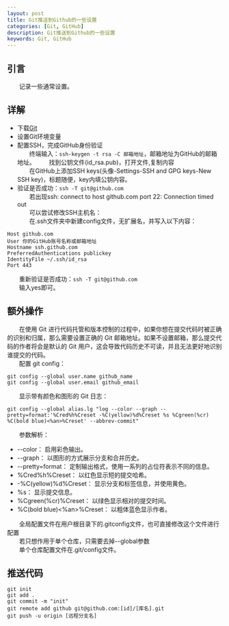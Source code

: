 ```yaml
---
layout: post
title: Git推送到Github的一些设置
categories: [Git, GitHub]
description: Git推送到Github的一些设置
keywords: Git, GitHub
---
```


## 引言
&emsp;&emsp;记录一些通常设置。    


## 详解   
 * 下载[Git](https://git-scm.com/downloads)  
 * 设置Git环境变量  
 * 配置SSH，完成GitHub身份验证  
&emsp;&emsp;终端输入：`ssh-keygen -t rsa -C 邮箱地址`，邮箱地址为GitHub的邮箱地址。
&emsp;&emsp;找到公钥文件(id_rsa.pub)，打开文件,复制内容  
&emsp;&emsp;在GitHub上添加SSH keys(头像-Settings-SSH and GPG keys-New SSH key)，标题随便，key内填公钥内容。  
 * 验证是否成功：`ssh -T git@github.com`  
&emsp;&emsp;若出现ssh: connect to host github.com port 22: Connection timed out  
&emsp;&emsp;可以尝试修改SSH主机名：  
&emsp;&emsp;在.ssh文件夹中新建config文件，无扩展名，并写入以下内容：
```  
Host github.com
User 你的GitHub账号名称或邮箱地址
Hostname ssh.github.com
PreferredAuthentications publickey
IdentityFile ~/.ssh/id_rsa
Port 443
```
&emsp;&emsp;重新验证是否成功：`ssh -T git@github.com`  
&emsp;&emsp;输入yes即可。  

## 额外操作  
&emsp;&emsp;在使用 Git 进行代码托管和版本控制的过程中，如果你想在提交代码时被正确的识别和归属，那么需要设置正确的 Git 邮箱地址。如果不设置邮箱，那么提交代码的作者将会是默认的 Git 用户，这会导致代码历史不可读，并且无法更好地识别谁提交的代码。  
&emsp;&emsp;配置 git config：   
```
git config --global user.name github_name
git config --global user.email github_email
```
&emsp;&emsp;显示带有颜色和图形的 Git 日志：  
```
git config --global alias.lg "log --color --graph --pretty=format:'%Cred%h%Creset -%C(yellow)%d%Creset %s %Cgreen(%cr) %C(bold blue)<%an>%Creset' --abbrev-commit"
```
&emsp;&emsp;参数解析：  
 * --color： 启用彩色输出。  
 * --graph： 以图形的方式展示分支和合并历史。  
 * --pretty=format： 定制输出格式，使用一系列的占位符表示不同的信息。  
 * %Cred%h%Creset： 以红色显示短的提交哈希。  
 * -%C(yellow)%d%Creset： 显示分支和标签信息，并使用黄色。  
 * %s： 显示提交信息。  
 * %Cgreen(%cr)%Creset： 以绿色显示相对的提交时间。  
 * %C(bold blue)<%an>%Creset： 以粗体蓝色显示作者。  

&emsp;&emsp;全局配置文件在用户根目录下的.gitconfig文件，也可直接修改这个文件进行配置  
&emsp;&emsp;若只想作用于单个仓库，只需要去掉--global参数  
 &emsp;&emsp;单个仓库配置文件在.git/config文件。  
## 推送代码  
```
git init
git add .
git commit -m "init"
git remote add github git@github.com:[id]/[库名].git
git push -u origin [远程分支名]
```
